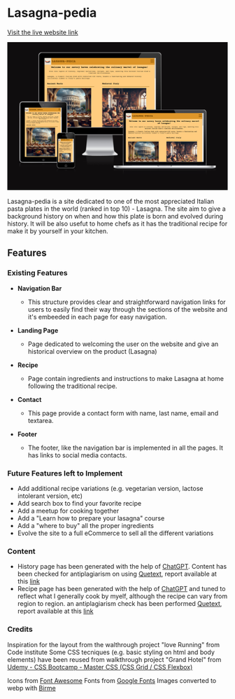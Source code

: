 # Lasagna-pedia

[Visit the live website link](https://claudiosarto.github.io/lasagna-pedia/index.html)

![Responsice Mockup](docs/lasagna-pedia-responsive-mockup.PNG) 

Lasagna-pedia is a site dedicated to one of the most appreciated Italian pasta plates in the world (ranked in top 10) - Lasagna.
The site aim to give a background history on when and how this plate is born and evolved during history. 
It will be also usefut to home chefs as it has the traditional recipe for make it by yourself in your kitchen.

## Features

### Existing Features

- __Navigation Bar__

    - This structure provides clear and straightforward navigation links for users to easily find their way through the sections of the website and it's embeeded in each page for easy navigation.

- __Landing Page__
    - Page dedicated to welcoming the user on the website and give an historical overview on the product (Lasagna)

- __Recipe__
    - Page contain ingredients and instructions to make Lasagna at home following the traditional recipe. 

- __Contact__
    - This page provide a contact form with name, last name, email and textarea.

- __Footer__
    - The footer, like the navigation bar is implemented in all the pages. It has links to social media contacts.

### Future Features left to Implement

- Add additional recipe variations (e.g. vegetarian version, lactose intolerant version, etc)
- Add search box to find your favorite recipe
- Add a meetup for cooking together
- Add a "Learn how to prepare your lasagna" course
- Add a "where to buy" all the proper ingredients
- Evolve the site to a full eCommerce to sell all the different variations

### Content 

- History page has been generated with the help of [ChatGPT](https://chat.openai.com/). Content has been checked for antiplagiarism on using [Quetext](https://www.quetext.com/), report available at this [link](https://www.quetext.com/results/335349786683fe3a0f42) 
- Recipe page has been generated with the help of [ChatGPT](https://chat.openai.com/) and tuned to reflect what I generally cook by myelf, although the recipe can vary from region to region. an antiplagiarism check has been performed [Quetext](https://www.quetext.com/), report available at this [link](https://www.quetext.com/results/412b3c17cbec008cda94)

### Credits

Inspiration for the layout from the walthrough project "love Running" from Code institute
Some CSS tecniques (e.g. basic styling on html and body elements) have been reused from walkthrough project "Grand Hotel" from [Udemy - CSS Bootcamp - Master CSS (CSS Grid / CSS Flexbox)](https://www.udemy.com/course/css-bootcamp-master-in-css-including-css-grid-flexbox/) 

Icons from [Font Awesome](https://fontawesome.com/)
Fonts from [Google Fonts](https://fonts.google.com/)
Images converted to webp with [Birme](https://www.birme.net/)
